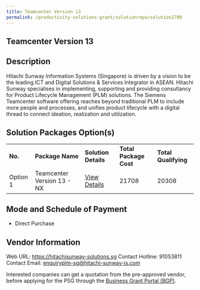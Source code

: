 ```yaml
---
title: Teamcenter Version 13
permalink: /productivity-solutions-grant/solutionrepo/solution2700
---
```


## Teamcenter Version 13

## Description

Hitachi Sunway Information Systems (Singapore) is driven by a vision to be the leading ICT and Digital Solutions & Services Integrator in ASEAN. Hitachi Sunway specialises in implementing, supporting and providing consultancy for Product Lifecycle Management (PLM) solutions. The Siemens Teamcenter software offering reaches beyond traditional PLM to include more people and processes, and unifies product lifecycle with a digital thread to connect ideation, realization and utilization.

## Solution Packages Option(s)

<table>
<tr>
<td><b>No.</b></td>
<td><b>Package Name</b></td>
<td><b>Solution Details</b></td>
<td><b>Total Package Cost</b></td>
<td><b>Total Qualifying</b></td>
</tr>
<tr>
<td>Option 1</td>
<td>Teamcenter Version 13 - NX</td>
<td><a href='https://www.gobusiness.gov.sg/images/psg/Hitachi_Sunway_20210282_Desensitised_Annex_3_Part_12.pdf'>View Details</a></td>
<td>21708</td>
<td>20308</td>
</tr>
</table>

## Mode and Schedule of Payment

 - Direct Purchase

## Vendor Information

 Web URL: https://hitachisunway-solutions.sg 
Contact Hotline: 91053811 
Contact Email: enquiryplm-sg@hitachi-sunway-is.com 


Interested companies can get a quotation from the pre-approved vendor, before applying for the PSG through the <a href='https://www.businessgrants.gov.sg/'>Business Grant Portal (BGP)</a>.
<script src="/jquery/resize-tables.js"></script>
